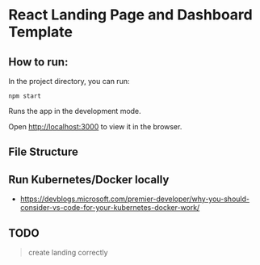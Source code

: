 # React Landing Page and Dashboard Template


## How to run: 
In the project directory, you can run:

```
npm start
```

Runs the app in the development mode.

Open [http://localhost:3000](http://localhost:3000) to view it in the browser.

## File Structure


## Run Kubernetes/Docker locally
 - https://devblogs.microsoft.com/premier-developer/why-you-should-consider-vs-code-for-your-kubernetes-docker-work/

## TODO

> create landing correctly